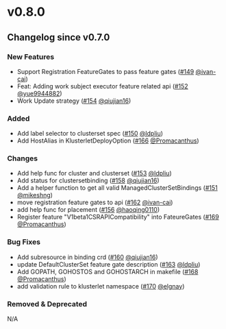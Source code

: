 # v0.8.0

## Changelog since v0.7.0

### New Features 
* Support Registration FeatureGates to pass feature gates ([#149](https://github.com/open-cluster-management-io/api/pull/149) [@ivan-cai](https://github.com/ivan-cai))
* Feat: Adding work subject executor feature related api ([#152](https://github.com/open-cluster-management-io/api/pull/152) [@yue9944882](https://github.com/yue9944882))
* Work Update strategy ([#154](https://github.com/open-cluster-management-io/api/pull/154) [@qiujian16](https://github.com/qiujian16))

### Added
* Add label selector to clusterset spec ([#150](https://github.com/open-cluster-management-io/api/pull/150) [@ldpliu](https://github.com/ldpliu))
* Add HostAlias in KlusterletDeployOption ([#166](https://github.com/open-cluster-management-io/api/pull/166) [@Promacanthus](https://github.com/Promacanthus))

### Changes
* Add help func for cluster and clusterset ([#153](https://github.com/open-cluster-management-io/api/pull/153) [@ldpliu](https://github.com/ldpliu))
* Add status for clustersetbinding ([#158](https://github.com/open-cluster-management-io/api/pull/158) [@qiujian16](https://github.com/qiujian16))
* Add a helper function to get all valid ManagedClusterSetBindings ([#151](https://github.com/open-cluster-management-io/api/pull/151) [@mikeshng](https://github.com/mikeshng))
* move registration feature gates to api ([#162](https://github.com/open-cluster-management-io/api/pull/162) [@ivan-cai](https://github.com/ivan-cai))
* add help func for placement ([#156](https://github.com/open-cluster-management-io/api/pull/156) [@haoqing0110](https://github.com/haoqing0110))
* Register feature "V1beta1CSRAPICompatibility" into FateureGates ([#169](https://github.com/open-cluster-management-io/api/pull/169) [@Promacanthus](https://github.com/Promacanthus))

### Bug Fixes
* Add subresource in binding crd ([#160](https://github.com/open-cluster-management-io/api/pull/160) [@qiujian16](https://github.com/qiujian16))
* update DefaultClusterSet feature gate description ([#163](https://github.com/open-cluster-management-io/api/pull/163) [@ldpliu](https://github.com/ldpliu))
* Add GOPATH, GOHOSTOS and GOHOSTARCH in makefile ([#168](https://github.com/open-cluster-management-io/api/pull/168) [@Promacanthus](https://github.com/Promacanthus))
* add validation rule to klusterlet namespace ([#170](https://github.com/open-cluster-management-io/api/pull/170) [@elgnay](https://github.com/elgnay))

### Removed & Deprecated
N/A
